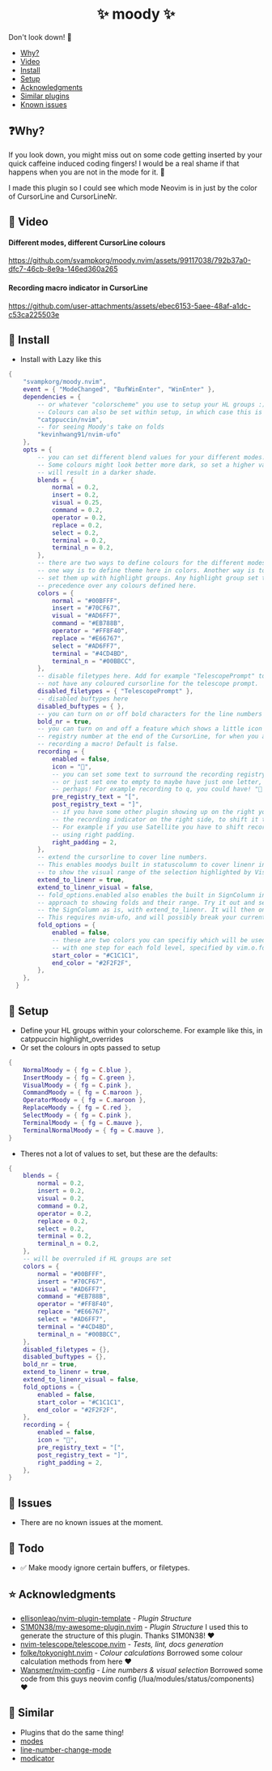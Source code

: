 <h1 align="center">✨ moody ✨</h1>

Don't look down! 🚠

- [Why?](#-Why?)
- [Video](#-Video)
- [Install](#-Install)
- [Setup](#-Setup)
- [Acknowledgments](#-Acknowledgments)
- [Similar plugins](#-Similar)
- [Known issues](#-Issues)

## ❓Why?

If you look down, you might miss out on some code getting inserted by your quick caffeine induced coding fingers!
I would be a real shame if that happens when you are not in the mode for it. 🤦

I made this plugin so I could see which mode Neovim is in just by the color of CursorLine and CursorLineNr.

## 🎥 Video

#### Different modes, different CursorLine colours
<https://github.com/svampkorg/moody.nvim/assets/99117038/792b37a0-dfc7-46cb-8e9a-146ed360a265>

#### Recording macro indicator in CursorLine
<https://github.com/user-attachments/assets/ebec6153-5aee-48af-a1dc-c53ca225503e>


## 💾 Install

- Install with Lazy like this
```lua
{
    "svampkorg/moody.nvim",
    event = { "ModeChanged", "BufWinEnter", "WinEnter" },
    dependencies = {
        -- or whatever "colorscheme" you use to setup your HL groups :)
        -- Colours can also be set within setup, in which case this is redundant.
        "catppuccin/nvim",
        -- for seeing Moody's take on folds
        "kevinhwang91/nvim-ufo"
    },
    opts = {
        -- you can set different blend values for your different modes.
        -- Some colours might look better more dark, so set a higher value
        -- will result in a darker shade.
        blends = {
            normal = 0.2,
            insert = 0.2,
            visual = 0.25,
            command = 0.2,
            operator = 0.2,
            replace = 0.2,
            select = 0.2,
            terminal = 0.2,
            terminal_n = 0.2,
        },
        -- there are two ways to define colours for the different modes.
        -- one way is to define theme here in colors. Another way is to
        -- set them up with highlight groups. Any highlight group set takes
        -- precedence over any colours defined here.
        colors = {
            normal = "#00BFFF",
            insert = "#70CF67",
            visual = "#AD6FF7",
            command = "#EB788B",
            operator = "#FF8F40",
            replace = "#E66767",
            select = "#AD6FF7",
            terminal = "#4CD4BD",
            terminal_n = "#00BBCC",
        },
        -- disable filetypes here. Add for example "TelescopePrompt" to
        -- not have any coloured cursorline for the telescope prompt.
        disabled_filetypes = { "TelescopePrompt" },
        -- disabled buftypes here
        disabled_buftypes = { },
        -- you can turn on or off bold characters for the line numbers
        bold_nr = true,
        -- you can turn on and off a feature which shows a little icon and
        -- registry number at the end of the CursorLine, for when you are
        -- recording a macro! Default is false.
        recording = {
            enabled = false,
            icon = "󰑋",
            -- you can set some text to surround the recording registry char with
            -- or just set one to empty to maybe have just one letter, an arrow
            -- perhaps! For example recording to q, you could have! "󰑋    q" :D
            pre_registry_text = "[",
            post_registry_text = "]",
            -- if you have some other plugin showing up on the right you can pad
            -- the recording indicator on the right side, to shift it to the left.
            -- For example if you use Satellite you have to shift recording to the left.
            -- using right padding.
            right_padding = 2,
        },
        -- extend the cursorline to cover line numbers. 
        -- This enables moodys built in statuscolumn to cover linenr in visual selection
        -- to show the visual range of the selection highlighted by Visual hl group.
        extend_to_linenr = true,
        extend_to_linenr_visual = false,
        -- fold_options.enabled also enables the built in SignColumn in moody. These folds takes a bit of a different
        -- approach to showing folds and their range. Try it out and see if you like it :) If not you can use
        -- the SignColumn as is, with extend_to_linenr. It will then only show diagnostic signs and linenr.
        -- This requires nvim-ufo, and will possibly break your current custom SignColumn (if you have any)
        fold_options = {
            enabled = false,
            -- these are two colors you can specifiy which will be used to generate a gradient
            -- with one step for each fold level, specified by vim.o.foldnestmax
            start_color = "#C1C1C1",
            end_color = "#2F2F2F",
        },
    },
  }
```

## 💺 Setup

- Define your HL groups within your colorscheme. For example like this, in catppuccin highlight_overrides
- Or set the colours in opts passed to setup
```lua
{
    NormalMoody = { fg = C.blue },
    InsertMoody = { fg = C.green },
    VisualMoody = { fg = C.pink },
    CommandMoody = { fg = C.maroon },
    OperatorMoody = { fg = C.maroon },
    ReplaceMoody = { fg = C.red },
    SelectMoody = { fg = C.pink },
    TerminalMoody = { fg = C.mauve },
    TerminalNormalMoody = { fg = C.mauve },
}
```

- Theres not a lot of values to set, but these are the defaults:
```lua
{
    blends = {
        normal = 0.2,
        insert = 0.2,
        visual = 0.2,
        command = 0.2,
        operator = 0.2,
        replace = 0.2,
        select = 0.2,
        terminal = 0.2,
        terminal_n = 0.2,
    },
    -- will be overruled if HL groups are set
    colors = {
        normal = "#00BFFF",
        insert = "#70CF67",
        visual = "#AD6FF7",
        command = "#EB788B",
        operator = "#FF8F40",
        replace = "#E66767",
        select = "#AD6FF7",
        terminal = "#4CD4BD",
        terminal_n = "#00BBCC",
    },
    disabled_filetypes = {},
    disabled_buftypes = {},
    bold_nr = true,
    extend_to_linenr = true,
    extend_to_linenr_visual = false,
    fold_options = {
        enabled = false,
        start_color = "#C1C1C1",
        end_color = "#2F2F2F",
    },
    recording = {
        enabled = false,
        icon = "󰑋",
        pre_registry_text = "[",
        post_registry_text = "]",
        right_padding = 2,
    },
}
```

## 🤯 Issues

- There are no known issues at the moment.

## 🤔 Todo

- ✅ Make moody ignore certain buffers, or filetypes.

## ⭐ Acknowledgments

- [ellisonleao/nvim-plugin-template](https://github.com/ellisonleao/nvim-plugin-template) - *Plugin Structure*
- [S1M0N38/my-awesome-plugin.nvim](https://github.com/ellisonleao/nvim-plugin-template) - *Plugin Structure* I used this to generate the structure of this plugin. Thanks S1M0N38! ❤️
- [nvim-telescope/telescope.nvim](https://github.com/nvim-telescope/telescope.nvim) - *Tests, lint, docs generation*
- [folke/tokyonight.nvim](https://github.com/folke/tokyonight.nvim) - *Colour calculations* Borrowed some colour calculation methods from here ❤️
- [Wansmer/nvim-config](https://github.com/Wansmer/nvim-config) - *Line numbers & visual selection* Borrowed some code from this guys neovim config (/lua/modules/status/components) ❤️

## 🫶 Similar

- Plugins that do the same thing!
- [modes](https://github.com/mvllow/modes.nvim)
- [line-number-change-mode](https://github.com/sethen/line-number-change-mode.nvim)
- [modicator](https://github.com/mawkler/modicator.nvim)
